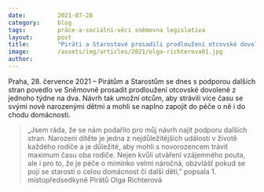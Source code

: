 ```yaml
---
date:         2021-07-28
category:     blog
tags:         práce-a-sociální-věci sněmovna legislativa
layout:       post
title:        "Piráti a Starostové prosadili prodloužení otcovské dovolené na dva týdny"
image:        /assets/img/articles/2021/olga-richterova01.jpg
author:       
---
```




Praha, 28. července 2021 – Pirátům a Starostům se dnes s podporou dalších stran povedlo ve Sněmovně prosadit prodloužení otcovské dovolené z jednoho týdne na dva. Návrh tak umožní otcům, aby strávili více času se svými nově narozenými dětmi a mohli se naplno zapojit do péče o ně i do chodu domácnosti.  

> „Jsem ráda, že se nám podařilo pro můj návrh najít podporu dalších stran. Narození dítěte je jedna z nejdůležitějších událostí v životě každého rodiče a je důležité, aby mohli s novorozencem trávit maximum času oba rodiče. Nejen kvůli utváření vzájemného pouta, ale i pro to, že je péče o miminko velmi náročná, obzvlášť pokud se pojí se starostí o celou domácnost či další děti,” popsala 1. místopředsedkyně Pirátů Olga Richterová
